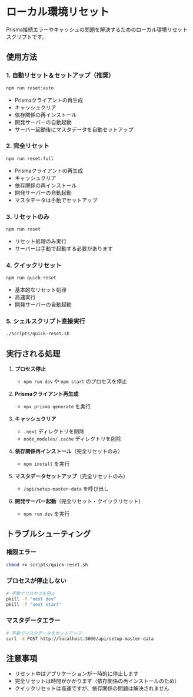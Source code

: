 # ローカル環境リセット

Prisma接続エラーやキャッシュの問題を解決するためのローカル環境リセットスクリプトです。

## 使用方法

### 1. 自動リセット＆セットアップ（推奨）
```bash
npm run reset:auto
```
- Prismaクライアントの再生成
- キャッシュクリア
- 依存関係の再インストール
- 開発サーバーの自動起動
- サーバー起動後にマスタデータを自動セットアップ

### 2. 完全リセット
```bash
npm run reset:full
```
- Prismaクライアントの再生成
- キャッシュクリア
- 依存関係の再インストール
- 開発サーバーの自動起動
- マスタデータは手動でセットアップ

### 3. リセットのみ
```bash
npm run reset
```
- リセット処理のみ実行
- サーバーは手動で起動する必要があります

### 4. クイックリセット
```bash
npm run quick-reset
```
- 基本的なリセット処理
- 高速実行
- 開発サーバーの自動起動

### 5. シェルスクリプト直接実行
```bash
./scripts/quick-reset.sh
```

## 実行される処理

1. **プロセス停止**
   - `npm run dev` や `npm start` のプロセスを停止

2. **Prismaクライアント再生成**
   - `npx prisma generate` を実行

3. **キャッシュクリア**
   - `.next` ディレクトリを削除
   - `node_modules/.cache` ディレクトリを削除

4. **依存関係再インストール**（完全リセットのみ）
   - `npm install` を実行

5. **マスタデータセットアップ**（完全リセットのみ）
   - `/api/setup-master-data` を呼び出し

6. **開発サーバー起動**（完全リセット・クイックリセット）
   - `npm run dev` を実行

## トラブルシューティング

### 権限エラー
```bash
chmod +x scripts/quick-reset.sh
```

### プロセスが停止しない
```bash
# 手動でプロセスを停止
pkill -f "next dev"
pkill -f "next start"
```

### マスタデータエラー
```bash
# 手動でマスタデータをセットアップ
curl -X POST http://localhost:3000/api/setup-master-data
```

## 注意事項

- リセット中はアプリケーションが一時的に停止します
- 完全リセットは時間がかかります（依存関係の再インストールのため）
- クイックリセットは高速ですが、依存関係の問題は解決されません 